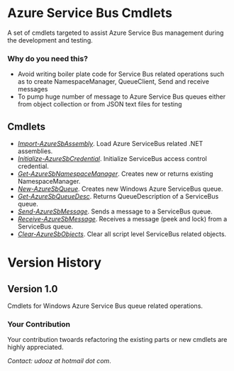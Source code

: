 # Azure Service Bus Cmdlets #
A set of cmdlets targeted to assist Azure Service Bus management during the development and testing.
### Why do you need this? ###
- Avoid writing boiler plate code for Service Bus related operations such as to create NamespaceManager, QueueClient, Send and receive messages
- To pump huge number of message to Azure Service Bus queues either from object collection or from JSON text files for testing

## Cmdlets ##

- *[Import-AzureSbAssembly](./asb/Import_AzureSbAssembly.md)*.  Load Azure ServiceBus related .NET assemblies.
- *[Initialize-AzureSbCredential](./asb/Initialize_AzureSbCredential.md)*. Initialize ServiceBus access control credential.
- *[Get-AzureSbNamespaceManager](./asb/Get_AzureSbNamespaceManager.md)*. Creates new or returns existing NamespaceManager.
- *[New-AzureSbQueue](./asb/New_AzureSbQueue.md)*. Creates new Windows Azure ServiceBus queue.
- *[Get-AzureSbQueueDesc](./asb/Get_AzureSbQueueDesc.md)*. Returns QueueDescription of a ServiceBus queue.
- *[Send-AzureSbMessage](./asb/Send_AzureSbMessage.md)*. Sends a message to a ServiceBus queue.
- *[Receive-AzureSbMessage](./asb/Receive_AzureSbMessage.md)*. Receives a message (peek and lock) from a ServiceBus queue.
- *[Clear-AzureSbObjects](./asb/Clear_AzureSbObjects.md)*. Clear all script level ServiceBus related objects.

# Version History #
## Version 1.0 #
Cmdlets for Windows Azure Service Bus queue related operations.

### Your Contribution ###
Your contribution twoards refactoring the existing parts or new cmdlets are highly appreciated.

*Contact: udooz at hotmail dot com*.